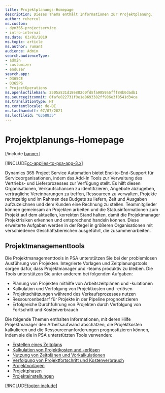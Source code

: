```yaml
---
title: Projektplanungs-Homepage
description: Dieses Thema enthält Informationen zur Projektplanung.
author: ruhercul
ms.custom:
- dyn365-projectservice
- intro-internal
ms.date: 03/01/2019
ms.topic: article
ms.author: rumant
audience: Admin
search.audienceType:
- admin
- customizer
- enduser
search.app:
- D365CE
- D365PS
- ProjectOperations
ms.openlocfilehash: 2505a831d18e882c0fd8fa9059a6fff84b0dadb1
ms.sourcegitcommit: 0fafe022731f0e1e8693382ff906e3f8541d34ca
ms.translationtype: HT
ms.contentlocale: de-DE
ms.lasthandoff: 07/07/2021
ms.locfileid: "6368835"
---
```

# <a name="project-planning-home-page"></a>Projektplanungs-Homepage

[!include [banner](../includes/psa-now-project-operations.md)]

[!INCLUDE[cc-applies-to-psa-app-3.x](../includes/cc-applies-to-psa-app-3x.md)]

Dynamics 365 Project Service Automation bietet End-to-End-Support für Serviceorganisationen, indem das Add-In Tools zur Verwaltung des Vertriebs- und Lieferprozesses zur Verfügung stellt. Es hilft diesen Organisationen, Verkaufschancen zu identifizieren, Angebote abzugeben, vertragliche Vereinbarungen zu treffen, Ressourcen zu verwalten, Projekte rechtzeitig und im Rahmen des Budgets zu liefern, Zeit und Ausgaben aufzuzeichnen und dem Kunden eine Rechnung zu stellen. Teammitglieder können gemeinsam an Projekten arbeiten und die Statusinformationen zum Projekt auf dem aktuellen, korrekten Stand halten, damit die Projektmanager Projektrisiken erkennen und entsprechend handeln können. Diese erweiterte Aufgaben werden in der Regel in größeren Organisationen mit verschiedenen Geschäftsbereichen ausgeführt, die zusammenarbeiten.

## <a name="project-management-tools"></a>Projektmanagementtools

Die Projektmanagementtools in PSA unterstützen Sie bei der problemlosen Ausführung von Projekten. Integrierte Vorlagen und Zeitplanungstools sorgen dafür, dass Projektmanager und -teams produktiv zu bleiben. Die Tools unterstützen Sie unter anderem bei folgenden Aufgaben:

- Planung von Projekten mithilfe von Arbeitszeitplänen und -kulationen
- Kalkulation und Verfolgung von Projektkosten und -erlösen
- Projektschätzungen während des Verkaufsprozesses nutzen
- Ressourcenbedarf für Projekte in der Pipeline prognostizieren
- Erfolgreiche Durchführung von Projekten durch Verfolgung von Fortschritt und Kostenverbrauch

Die folgende Themen enthalten Informationen, mit deren Hilfe Projektmanager den Arbeitsaufwand abschätzen, die Projektkosten kalkulieren und die Ressourcenanforderungen prognostizieren können, indem sie die in PSA unterstützten Tools verwenden:

- [Erstellen eines Zeitplans](project-creating.md)
- [Kalkulation von Projektkosten und -erlösen](project-estimating.md)
- [Nutzung von Zeitplänen und Vorkalkulationen](project-leveraging.md)
- [Verfolgung von Projektfortschritt und Kostenverbrauch](project-tracking.md)
- [Projektvorlagen](project-templates.md)
- [Projektphasen](project-stages.md)
- [Projekteinstellungen](project-settings.md)


[!INCLUDE[footer-include](../includes/footer-banner.md)]